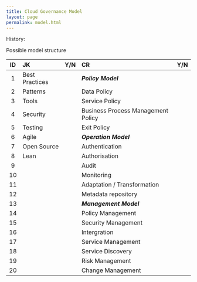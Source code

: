 ```yaml
---
title: Cloud Governance Model
layout: page
permalink: model.html
---
```


History:

Possible model structure 

| ID  | JK                        | Y/N | CR                                              | Y/N |
|:---:| :------------------------ |:---:| :---------------------------------------------- |:---:|
| 1   | Best Practices            |     | **_Policy Model_**                              |     |
| 2   | Patterns                  |     | Data Policy                                     |     |
| 3   | Tools                     |     | Service Policy                                  |     |
| 4   | Security                  |     | Business Process Management Policy              |     |
| 5   | Testing                   |     | Exit Policy                                     |     |
| 6   | Agile                     |     | **_Operation Model_**                           |     |
| 7   | Open Source               |     | Authentication                                  |     |
| 8   | Lean                      |     | Authorisation                                   |     |
| 9   |                           |     | Audit                                           |     |
| 10  |                           |     | Monitoring                                      |     |
| 11  |                           |     | Adaptation / Transformation                     |     |
| 12  |                           |     | Metadata repository                             |     |
| 13  |                           |     | **_Management Model_**                          |     |
| 14  |                           |     | Policy Management                               |     |
| 15  |                           |     | Security Management                             |     |
| 16  |                           |     | Intergration                                    |     |
| 17  |                           |     | Service Management                              |     |
| 18  |                           |     | Service Discovery                               |     |
| 19  |                           |     | Risk Management                                 |     |
| 20  |                           |     | Change Management                               |     |



